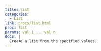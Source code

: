 ```yaml
---
title: list
categories: 
  - List
link: procs/list.html
proc: list
params: val_1 ... val_n
docs: |
  Create a list from the specified values.
---
```

